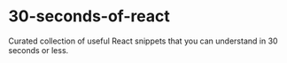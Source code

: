 # 30-seconds-of-react
Curated collection of useful React snippets that you can understand in 30 seconds or less.

